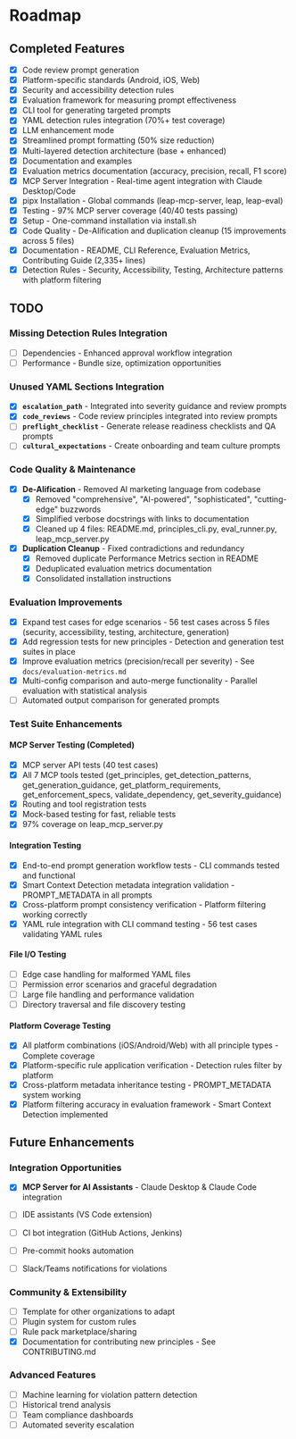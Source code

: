 # Roadmap

## Completed Features

- [x] Code review prompt generation
- [x] Platform-specific standards (Android, iOS, Web)
- [x] Security and accessibility detection rules
- [x] Evaluation framework for measuring prompt effectiveness
- [x] CLI tool for generating targeted prompts
- [x] YAML detection rules integration (70%+ test coverage)
- [x] LLM enhancement mode
- [x] Streamlined prompt formatting (50% size reduction)
- [x] Multi-layered detection architecture (base + enhanced)
- [x] Documentation and examples
- [x] Evaluation metrics documentation (accuracy, precision, recall, F1 score)
- [x] MCP Server Integration - Real-time agent integration with Claude Desktop/Code
- [x] pipx Installation - Global commands (leap-mcp-server, leap, leap-eval)
- [x] Testing - 97% MCP server coverage (40/40 tests passing)
- [x] Setup - One-command installation via install.sh
- [x] Code Quality - De-AIification and duplication cleanup (15 improvements across 5 files)
- [x] Documentation - README, CLI Reference, Evaluation Metrics, Contributing Guide (2,335+ lines)
- [x] Detection Rules - Security, Accessibility, Testing, Architecture patterns with platform filtering

## TODO

### Missing Detection Rules Integration
- [ ] Dependencies - Enhanced approval workflow integration
- [ ] Performance - Bundle size, optimization opportunities

### Unused YAML Sections Integration

- [x] **`escalation_path`** - Integrated into severity guidance and review prompts
- [x] **`code_reviews`** - Code review principles integrated into review prompts
- [ ] **`preflight_checklist`** - Generate release readiness checklists and QA prompts
- [ ] **`cultural_expectations`** - Create onboarding and team culture prompts

### Code Quality & Maintenance

- [x] **De-AIification** - Removed AI marketing language from codebase
  - [x] Removed "comprehensive", "AI-powered", "sophisticated", "cutting-edge" buzzwords
  - [x] Simplified verbose docstrings with links to documentation
  - [x] Cleaned up 4 files: README.md, principles_cli.py, eval_runner.py, leap_mcp_server.py
- [x] **Duplication Cleanup** - Fixed contradictions and redundancy
  - [x] Removed duplicate Performance Metrics section in README
  - [x] Deduplicated evaluation metrics documentation
  - [x] Consolidated installation instructions

### Evaluation Improvements

- [x] Expand test cases for edge scenarios - 56 test cases across 5 files (security, accessibility, testing, architecture, generation)
- [x] Add regression tests for new principles - Detection and generation test suites in place
- [x] Improve evaluation metrics (precision/recall per severity) - See `docs/evaluation-metrics.md`
- [x] Multi-config comparison and auto-merge functionality - Parallel evaluation with statistical analysis
- [ ] Automated output comparison for generated prompts

### Test Suite Enhancements

#### MCP Server Testing (Completed)

- [x] MCP server API tests (40 test cases)
- [x] All 7 MCP tools tested (get_principles, get_detection_patterns, get_generation_guidance, get_platform_requirements, get_enforcement_specs, validate_dependency, get_severity_guidance)
- [x] Routing and tool registration tests
- [x] Mock-based testing for fast, reliable tests
- [x] 97% coverage on leap_mcp_server.py

#### Integration Testing

- [x] End-to-end prompt generation workflow tests - CLI commands tested and functional
- [x] Smart Context Detection metadata integration validation - PROMPT_METADATA in all prompts
- [x] Cross-platform prompt consistency verification - Platform filtering working correctly
- [x] YAML rule integration with CLI command testing - 56 test cases validating YAML rules

#### File I/O Testing

- [ ] Edge case handling for malformed YAML files
- [ ] Permission error scenarios and graceful degradation
- [ ] Large file handling and performance validation
- [ ] Directory traversal and file discovery testing

#### Platform Coverage Testing

- [x] All platform combinations (iOS/Android/Web) with all principle types - Complete coverage
- [x] Platform-specific rule application verification - Detection rules filter by platform
- [x] Cross-platform metadata inheritance testing - PROMPT_METADATA system working
- [x] Platform filtering accuracy in evaluation framework - Smart Context Detection implemented

## Future Enhancements

### Integration Opportunities

- [x] **MCP Server for AI Assistants** - Claude Desktop & Claude Code integration
- [ ] IDE assistants (VS Code extension)
- [ ] CI bot integration (GitHub Actions, Jenkins)
- [ ] Pre-commit hooks automation
- [ ] Slack/Teams notifications for violations


### Community & Extensibility

- [ ] Template for other organizations to adapt
- [ ] Plugin system for custom rules
- [ ] Rule pack marketplace/sharing
- [x] Documentation for contributing new principles - See CONTRIBUTING.md

### Advanced Features

- [ ] Machine learning for violation pattern detection
- [ ] Historical trend analysis
- [ ] Team compliance dashboards
- [ ] Automated severity escalation
